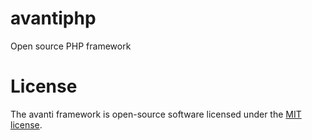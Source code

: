 # avantiphp
Open source PHP framework

# License
The avanti framework is open-source software licensed under the [MIT license](https://opensource.org/licenses/MIT).
